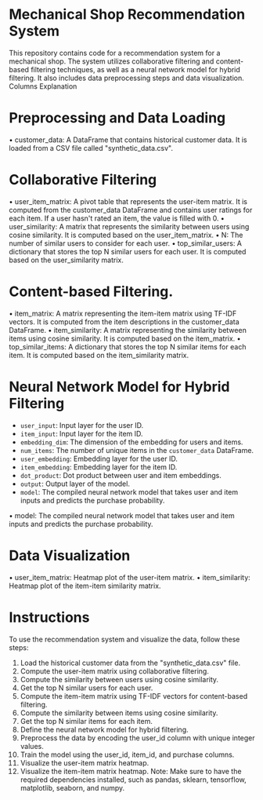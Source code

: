 # Mechanical Shop Recommendation System

This repository contains code for a recommendation system for a mechanical shop. The system utilizes collaborative filtering and content-based filtering techniques, as well as a neural network model for hybrid filtering. It also includes data preprocessing steps and data visualization.
Columns Explanation
# Preprocessing and Data Loading
•	customer_data: A DataFrame that contains historical customer data. It is loaded from a CSV file called "synthetic_data.csv".
# Collaborative Filtering
•	user_item_matrix: A pivot table that represents the user-item matrix. It is computed from the customer_data DataFrame and contains user ratings for each item. If a user hasn't rated an item, the value is filled with 0.
•	user_similarity: A matrix that represents the similarity between users using cosine similarity. It is computed based on the user_item_matrix.
•	N: The number of similar users to consider for each user.
•	top_similar_users: A dictionary that stores the top N similar users for each user. It is computed based on the user_similarity matrix.
# Content-based Filtering.
•	item_matrix: A matrix representing the item-item matrix using TF-IDF vectors. It is computed from the item descriptions in the customer_data DataFrame.
•	item_similarity: A matrix representing the similarity between items using cosine similarity. It is computed based on the item_matrix.
•	top_similar_items: A dictionary that stores the top N similar items for each item. It is computed based on the item_similarity matrix.
# Neural Network Model for Hybrid Filtering
- `user_input`: Input layer for the user ID.
- `item_input`: Input layer for the item ID.
- `embedding_dim`: The dimension of the embedding for users and items.
- `num_items`: The number of unique items in the `customer_data` DataFrame.
- `user_embedding`: Embedding layer for the user ID.
- `item_embedding`: Embedding layer for the item ID.
- `dot_product`: Dot product between user and item embeddings.
- `output`: Output layer of the model.
- `model`: The compiled neural network model that takes user and item inputs and predicts the purchase probability.

•	model: The compiled neural network model that takes user and item inputs and predicts the purchase probability.
# Data Visualization
•	user_item_matrix: Heatmap plot of the user-item matrix.
•	item_similarity: Heatmap plot of the item-item similarity matrix.
# Instructions
To use the recommendation system and visualize the data, follow these steps:
1.	Load the historical customer data from the "synthetic_data.csv" file.
2.	Compute the user-item matrix using collaborative filtering.
3.	Compute the similarity between users using cosine similarity.
4.	Get the top N similar users for each user.
5.	Compute the item-item matrix using TF-IDF vectors for content-based filtering.
6.	Compute the similarity between items using cosine similarity.
7.	Get the top N similar items for each item.
8.	Define the neural network model for hybrid filtering.
9.	Preprocess the data by encoding the user_id column with unique integer values.
10.	Train the model using the user_id, item_id, and purchase columns.
11.	Visualize the user-item matrix heatmap.
12.	Visualize the item-item matrix heatmap.
Note: Make sure to have the required dependencies installed, such as pandas, sklearn, tensorflow, matplotlib, seaborn, and numpy.
